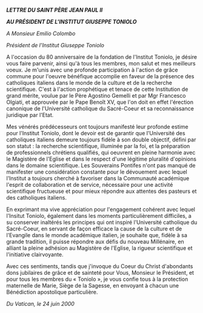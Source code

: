 ***LETTRE DU SAINT PÈRE JEAN PAUL II***

***AU PRÉSIDENT DE L'INSTITUT GIUSEPPE TONIOLO***

*A Monsieur Emilio Colombo*

*Président de l'Institut Giuseppe Toniolo*

A l'occasion du 80 anniversaire de la fondation de l'Institut Toniolo, je désire vous faire parvenir, ainsi qu'à tous les membres, mon salut et mes meilleurs voeux. Je m'unis avec une profonde participation à l'action de grâce commune pour l'oeuvre bénéfique accomplie en faveur de la présence des catholiques italiens dans le monde de la culture et de la recherche scientifique. C'est à l'action prophétique et tenace de cette Institution de grand mérite, voulue par le Père Agostino Gemelli et par Mgr Francesco Olgiati, et approuvée par le Pape Benoît XV, que l'on doit en effet l'érection canonique de l'Université catholique du Sacré-Coeur et sa reconnaissance juridique par l'Etat.

Mes vénérés prédécesseurs ont toujours manifesté leur profonde estime pour l'Institut Toniolo, dont le devoir est de garantir que l'Université des catholiques italiens demeure toujours fidèle à son double objectif, défini par son statut : la recherche scientifique, illuminée par la foi, et la préparation de professionnels chrétiens qualifiés, qui oeuvrent en pleine harmonie avec le Magistère de l'Eglise et dans le respect d'une légitime pluralité d'opinions dans le domaine scientifique. Les Souverains Pontifes n'ont pas manqué de manifester une considération constante pour le dévouement avec lequel l'Institut a toujours cherché à favoriser dans la Communauté académique l'esprit de collaboration et de service, nécessaire pour une activité scientifique fructueuse et pour mieux répondre aux attentes des pasteurs et des catholiques italiens.

En exprimant ma vive appréciation pour l'engagement cohérent avec lequel l'Insitut Toniolo, également dans les moments particulièrement difficiles, a su conserver inaltérés les principes qui ont inspiré l'Université catholique du Sacré-Coeur, en servant de façon efficace la cause de la culture et de l'Evangile dans le monde académique italien, je souhaite que, fidèle à sa grande tradition, il puisse répondre aux défis du nouveau Millénaire, en alliant la pleine adhésion au Magistère de l'Eglise, la rigueur scientifique et l'initiative clairvoyante.

Avec ces sentiments, tandis que j'invoque du Coeur du Christ d'abondants dons jubilaires de grâce et de sainteté pour Vous, Monsieur le Président, et pour tous les membres du « Toniolo », je vous confie tous à la protection maternelle de Marie, Siège de la Sagesse, en envoyant à chacun une Bénédiction apostolique particulière.

*Du Vatican, le 24 juin 2000*